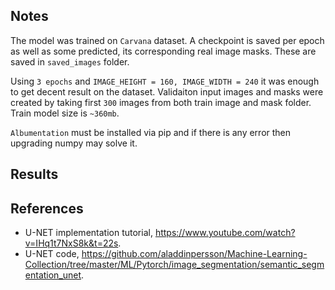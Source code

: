 ## Notes

The model was trained on `Carvana` dataset. A checkpoint is saved per epoch as well as some predicted, its corresponding real image masks. These are saved in `saved_images` folder. 

Using `3 epochs` and `IMAGE_HEIGHT = 160, IMAGE_WIDTH = 240` it was enough to get decent result on the dataset. Validaiton input images and masks were created by taking first `300` images from both train image and mask folder. Train model size is `~360mb`.

`Albumentation` must be installed via pip and if there is any error then upgrading numpy may solve it.

## Results



## References

- U-NET implementation tutorial, https://www.youtube.com/watch?v=IHq1t7NxS8k&t=22s.
- U-NET code, https://github.com/aladdinpersson/Machine-Learning-Collection/tree/master/ML/Pytorch/image_segmentation/semantic_segmentation_unet.
